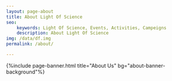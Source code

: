 ```yaml
---
layout: page-about
title: About Light Of Science
seo: 
    keywords: Light Of Science, Events, Activities, Campeigns
    description: About Light Of Science
img: /data/df.img
permalink: /about/

---
```

{%include page-banner.html title="About Us" bg="about-banner-background"%}
